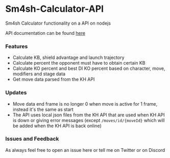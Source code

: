 # Sm4sh-Calculator-API

Sm4sh Calculator functionality on a API on nodejs

API documentation can be found [here](http://calculator.kuroganehammer.com/swagger/ui/)

### Features

- Calculate KB, shield advantage and launch trajectory
- Calculate percent the opponent must have to obtain certain KB
- Calculate KO percent and best DI KO percent based on character, move, modifiers and stage data
- Get move data parsed from the KH API

### Updates

- Move data end frame is no longer 0 when move is active for 1 frame, instead it's the same as start
- The API uses local json files from the KH API that are used when KH API is down or giving error messages (except `/moves/id/{moveId}` which will be added when the KH API is back online)

### Issues and Feedback

As always feel free to open an issue here or tell me on Twitter or on Discord